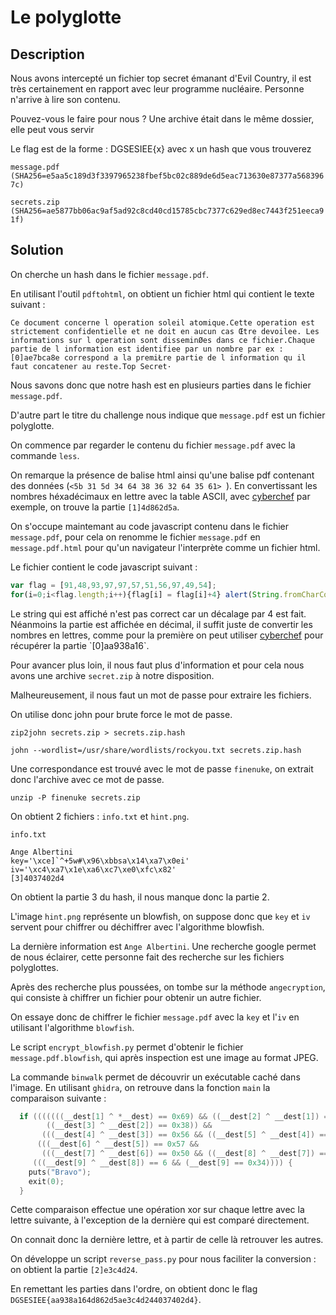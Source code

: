 # Le polyglotte

## Description

Nous avons intercepté un fichier top secret émanant d'Evil Country, il est très certainement en rapport avec leur programme nucléaire. Personne n'arrive à lire son contenu.

Pouvez-vous le faire pour nous ? Une archive était dans le même dossier, elle peut vous servir

Le flag est de la forme : DGSESIEE{x} avec x un hash que vous trouverez

`message.pdf (SHA256=e5aa5c189d3f3397965238fbef5bc02c889de6d5eac713630e87377a5683967c)`

`secrets.zip (SHA256=ae5877bb06ac9af5ad92c8cd40cd15785cbc7377c629ed8ec7443f251eeca91f)`

## Solution

On cherche un hash dans le fichier `message.pdf`.

En utilisant l'outil `pdftohtml`, on obtient un fichier html qui contient le texte suivant :
```
Ce document concerne l operation soleil atomique.Cette operation est strictement confidentielle et ne doit en aucun cas Œtre devoilee. Les informations sur l operation sont disseminØes dans ce fichier.Chaque partie de l information est identifiee par un nombre par ex : [0]ae7bca8e correspond a la premiŁre partie de l information qu il faut concatener au reste.Top Secret·
```

Nous savons donc que notre hash est en plusieurs parties dans le fichier `message.pdf`.

D'autre part le titre du challenge nous indique que `message.pdf` est un fichier polyglotte.

On commence par regarder le contenu du fichier `message.pdf` avec la commande `less`. 

On remarque la présence de balise html ainsi qu'une balise pdf contenant des données (`<5b 31 5d 34 64 38 36 32 64 35 61> `). En convertissant les nombres héxadécimaux en lettre avec la table ASCII, avec [cyberchef](https://gchq.github.io/CyberChef/#recipe=From_Hex('Auto')&input=NWIgMzEgNWQgMzQgNjQgMzggMzYgMzIgNjQgMzUgNjE) par exemple, on trouve la partie `[1]4d862d5a`.

On s'occupe maintemant au code javascript contenu dans le fichier `message.pdf`, pour cela on renomme le fichier `message.pdf` en `message.pdf.html` pour qu'un navigateur l'interprète comme un fichier html.

Le fichier contient le code javascript suivant :
```js
var flag = [91,48,93,97,97,57,51,56,97,49,54];
for(i=0;i<flag.length;i++){flag[i] = flag[i]+4} alert(String.fromCharCode.apply(String, flag));
```
Le string qui est affiché n'est pas correct car un décalage par 4 est fait. Néanmoins la partie est affichée en décimal, il suffit juste de convertir les nombres en lettres, comme pour la première on peut utiliser [cyberchef](https://gchq.github.io/CyberChef/#recipe=From_Decimal('Comma',false)&input=OTEsNDgsOTMsOTcsOTcsNTcsNTEsNTYsOTcsNDksNTQ) pour récupérer la partie `[0]aa938a16`.

Pour avancer plus loin, il nous faut plus d'information et pour cela nous avons une archive `secret.zip` à notre disposition.

Malheureusement, il nous faut un mot de passe pour extraire les fichiers.

On utilise donc john pour brute force le mot de passe.

```
zip2john secrets.zip > secrets.zip.hash

john --wordlist=/usr/share/wordlists/rockyou.txt secrets.zip.hash
```

Une correspondance est trouvé avec le mot de passe `finenuke`, on extrait donc l'archive avec ce mot de passe.

```
unzip -P finenuke secrets.zip
```

On obtient 2 fichiers : `info.txt` et `hint.png`.

`info.txt`

```
Ange Albertini
key='\xce]`^+5w#\x96\xbbsa\x14\xa7\x0ei'
iv='\xc4\xa7\x1e\xa6\xc7\xe0\xfc\x82'
[3]4037402d4
```

On obtient la partie 3 du hash, il nous manque donc la partie 2.

L'image `hint.png` représente un blowfish, on suppose donc que `key` et `iv` servent pour chiffrer ou déchiffrer avec l'algorithme blowfish.

La dernière information est `Ange Albertini`. Une recherche google permet de nous éclairer, cette personne fait des recherche sur les fichiers polyglottes.

Après des recherche plus poussées, on tombe sur la méthode `angecryption`, qui consiste à chiffrer un fichier pour obtenir un autre fichier.

On essaye donc de chiffrer le fichier `message.pdf` avec la `key` et l'`iv` en utilisant l'algorithme `blowfish`.

Le script `encrypt_blowfish.py` permet d'obtenir le fichier `message.pdf.blowfish`, qui après inspection est une image au format JPEG.

La commande `binwalk` permet de découvrir un exécutable caché dans l'image. En utilisant `ghidra`, on retrouve dans la fonction `main` la comparaison suivante :

```c
  if (((((((__dest[1] ^ *__dest) == 0x69) && ((__dest[2] ^ __dest[1]) == 0x6f)) &&
        ((__dest[3] ^ __dest[2]) == 0x38)) &&
       (((__dest[4] ^ __dest[3]) == 0x56 && ((__dest[5] ^ __dest[4]) == 0x50)))) &&
      (((__dest[6] ^ __dest[5]) == 0x57 &&
       (((__dest[7] ^ __dest[6]) == 0x50 && ((__dest[8] ^ __dest[7]) == 0x56)))))) &&
     (((__dest[9] ^ __dest[8]) == 6 && (__dest[9] == 0x34)))) {
    puts("Bravo");
    exit(0);
  }
```
Cette comparaison effectue une opération xor sur chaque lettre avec la lettre suivante, à l'exception de la dernière qui est comparé directement.

On connait donc la dernière lettre, et à partir de celle là retrouver les autres.

On développe un script `reverse_pass.py` pour nous faciliter la conversion : on obtient la partie `[2]e3c4d24`.

En remettant les parties dans l'ordre, on obtient donc le flag `DGSESIEE{aa938a164d862d5ae3c4d244037402d4}`.
